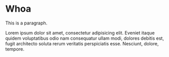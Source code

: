 # Whoa

This is a paragraph. 

Lorem ipsum dolor sit amet, consectetur adipisicing elit. Eveniet itaque quidem voluptatibus odio nam consequatur ullam modi, dolores debitis est, fugit architecto soluta rerum veritatis perspiciatis esse. Nesciunt, dolore, tempore.